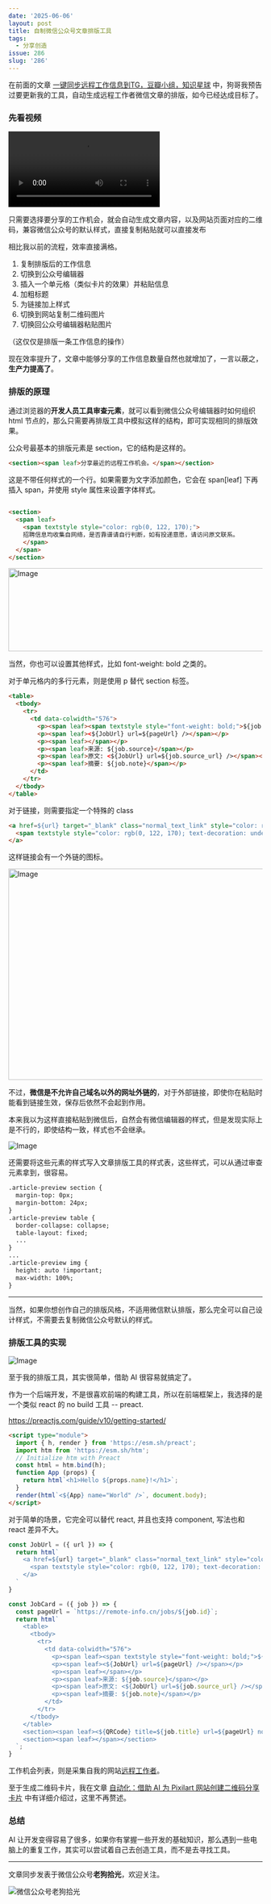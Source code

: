```yaml
---
date: '2025-06-06'
layout: post
title: 自制微信公众号文章排版工具
tags:
  - 分享创造
issue: 286
slug: '286'
---
```


在前面的文章 [一键同步远程工作信息到TG，豆瓣小组，知识星球](https://www.anl.gg/post/285/) 中，狗哥我预告过要更新我的工具，自动生成远程工作者微信文章的排版，如今已经达成目标了。

### 先看视频

<video controls src="https://github.com/user-attachments/assets/bd5d9baa-6844-401c-9055-40ed04e516e6"></video>

只需要选择要分享的工作机会，就会自动生成文章内容，以及网站页面对应的二维码，兼容微信公众号的默认样式，直接复制粘贴就可以直接发布

相比我以前的流程，效率直接满格。

1. 复制排版后的工作信息
2. 切换到公众号编辑器
3. 插入一个单元格（类似卡片的效果）并粘贴信息
4. 加粗标题
5. 为链接加上样式
6. 切换到网站复制二维码图片
7. 切换回公众号编辑器粘贴图片

（这仅仅是排版一条工作信息的操作）

现在效率提升了，文章中能够分享的工作信息数量自然也就增加了，一言以蔽之，**生产力提高了**。

### 排版的原理

通过浏览器的**开发人员工具审查元素**，就可以看到微信公众号编辑器时如何组织 html 节点的，那么只需要再排版工具中模拟这样的结构，即可实现相同的排版效果。

公众号最基本的排版元素是 section，它的结构是这样的。

```html
<section><span leaf>分享最近的远程工作机会。</span></section>

```

这是不带任何样式的一个行。如果需要为文字添加颜色，它会在 span[leaf] 下再插入 span，并使用 style 属性来设置字体样式。

```html

<section>
  <span leaf>
    <span textstyle style="color: rgb(0, 122, 170);">
    招聘信息均收集自网络，是否靠谱请自行判断，如有投递意愿，请访问原文联系。
    </span>
  </span>
</section>
```

<img width="802" height="165" alt="Image" src="https://github.com/user-attachments/assets/9d3394c8-2edf-456f-a51d-713d5f6534be" />

当然，你也可以设置其他样式，比如 font-weight: bold 之类的。

对于单元格内的多行元素，则是使用 p 替代 section 标签。

```html
<table>
  <tbody>
    <tr>
      <td data-colwidth="576">
        <p><span leaf><span textstyle style="font-weight: bold;">${job.title}</span></span></p>
        <p><span leaf><${JobUrl} url=${pageUrl} /></span></p>
        <p><span leaf></span></p>
        <p><span leaf>来源: ${job.source}</span></p>
        <p><span leaf>原文: <${JobUrl} url=${job.source_url} /></span></p>
        <p><span leaf>摘要: ${job.note}</span></p>
      </td>
    </tr>
  </tbody>
</table>
```

对于链接，则需要指定一个特殊的 class

```html
<a href=${url} target="_blank" class="normal_text_link" style="color: rgb(0, 122, 170);">
  <span textstyle style="color: rgb(0, 122, 170); text-decoration: underline;">${url}</span>
</a>
```

这样链接会有一个外链的图标。

<img width="815" height="419" alt="Image" src="https://github.com/user-attachments/assets/a73bfd9f-6b96-4a32-a91d-cecedb148a83" />

不过，**微信是不允许自己域名以外的网址外链的**，对于外部链接，即使你在粘贴时能看到链接生效，保存后依然不会起到作用。

本来我以为这样直接粘贴到微信后，自然会有微信编辑器的样式，但是发现实际上是不行的，即使结构一致，样式也不会继承。

![Image](https://github.com/user-attachments/assets/cda0a27c-e6a5-4c0f-a53e-7f8e3584a18b)

还需要将这些元素的样式写入文章排版工具的样式表，这些样式，可以从通过审查元素拿到，很容易。

```html
.article-preview section {
  margin-top: 0px;
  margin-bottom: 24px;
}
.article-preview table {
  border-collapse: collapse;
  table-layout: fixed;
  ...
}
...
.article-preview img {
  height: auto !important;
  max-width: 100%;
}
```

---

当然，如果你想创作自己的排版风格，不适用微信默认排版，那么完全可以自己设计样式，不需要去复制微信公众号默认的样式。

### 排版工具的实现

![Image](https://github.com/user-attachments/assets/c09559cf-1b5e-4ee0-892e-1302c6119dbe)

至于我的排版工具，其实很简单，借助 AI 很容易就搞定了。

作为一个后端开发，不是很喜欢前端的构建工具，所以在前端框架上，我选择的是一个类似 react 的 no build 工具 -- preact.

https://preactjs.com/guide/v10/getting-started/

```html
<script type="module">
  import { h, render } from 'https://esm.sh/preact';
  import htm from 'https://esm.sh/htm';
  // Initialize htm with Preact
  const html = htm.bind(h);
  function App (props) {
    return html`<h1>Hello ${props.name}!</h1>`;
  }
  render(html`<${App} name="World" />`, document.body);
</script>
```

对于简单的场景，它完全可以替代 react, 并且也支持 component, 写法也和 react 差异不大。

```js
const JobUrl = ({ url }) => {
  return html`
    <a href=${url} target="_blank" class="normal_text_link" style="color: rgb(0, 122, 170);">
      <span textstyle style="color: rgb(0, 122, 170); text-decoration: underline;">${url}</span>
    </a>
  `
}

const JobCard = ({ job }) => {
  const pageUrl = `https://remote-info.cn/jobs/${job.id}`;
  return html`
    <table>
      <tbody>
        <tr>
          <td data-colwidth="576">
            <p><span leaf><span textstyle style="font-weight: bold;">${job.title}</span></span></p>
            <p><span leaf><${JobUrl} url=${pageUrl} /></span></p>
            <p><span leaf></span></p>
            <p><span leaf>来源: ${job.source}</span></p>
            <p><span leaf>原文: <${JobUrl} url=${job.source_url} /></span></p>
            <p><span leaf>摘要: ${job.note}</span></p>
          </td>
        </tr>
      </tbody>
    </table>
    <section><span leaf><${QRCode} title=${job.title} url=${pageUrl} note=${job.note} /></span></section>
    <section><span leaf></span></section>
  `;
}
```

工作机会列表，则是采集自我的网站[远程工作者](https://remote-info.cn/)。

至于生成二维码卡片，我在文章 [自动化：借助 AI 为 Pixilart 网站创建二维码分享卡片](https://www.anl.gg/post/278/) 中有详细介绍过，这里不再赘述。

### 总结

AI 让开发变得容易了很多，如果你有掌握一些开发的基础知识，那么遇到一些电脑上的重复工作，其实可以尝试着自己去创造工具，而不是去寻找工具。

------

文章同步发表于微信公众号**老狗拾光**，欢迎关注。

![微信公众号老狗拾光](https://github.com/user-attachments/assets/1a652b8b-7f5b-4879-af52-65e1fe3f7b4d)
